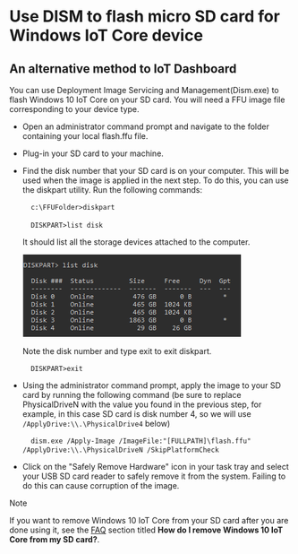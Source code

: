 # Use DISM to flash micro SD card for Windows IoT Core device

## An alternative method to IoT Dashboard

You can use Deployment Image Servicing and Management(Dism.exe) to flash Windows 10 IoT Core on your SD card. You will need a FFU image file corresponding to your device type. 

* Open an administrator command prompt and navigate to the folder containing your local flash.ffu file.

* Plug-in your SD card to your machine. 

* Find the disk number that your SD card is on your computer.  This will be used when the image is applied in the next step.  To do this, you can use the diskpart utility.  Run the following commands:
	
	    c:\FFUFolder>diskpart
	    	
	    DISKPART>list disk
	
    It should list all the storage devices attached to the computer. 
	
	![DISM List Disk](../media/Dism/DiskpartListDisk.png)
	
	Note the disk number and type exit to exit diskpart. 

	    DISKPART>exit
	
* Using the administrator command prompt, apply the image to your SD card by running the following command (be sure to replace PhysicalDriveN with the value you found in the previous step, for example, in this case SD card is disk number 4, so we will use  `/ApplyDrive:\\.\PhysicalDrive4` below)

	    dism.exe /Apply-Image /ImageFile:"[FULLPATH]\flash.ffu" /ApplyDrive:\\.\PhysicalDriveN /SkipPlatformCheck
		
* Click on the "Safely Remove Hardware" icon in your task tray and select your USB SD card reader to safely remove it from the system.  Failing to do this can cause corruption of the image.

> [!NOTE]
> If you want to remove Windows 10 IoT Core from your SD card after you are done using it, see the [FAQ](../Faqs) section titled **How do I remove Windows 10 IoT Core from my SD card?**.
